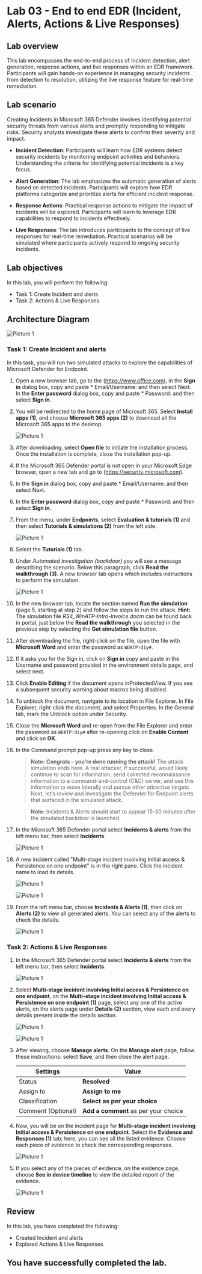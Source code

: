 # Lab 03 - End to end EDR (Incident, Alerts, Actions & Live Responses)

## Lab overview

This lab encompasses the end-to-end process of incident detection, alert generation, response actions, and live responses within an EDR framework. Participants will gain hands-on experience in managing security incidents from detection to resolution, utilizing the live response feature for real-time remediation.

## Lab scenario

Creating Incidents in Microsoft 365 Defender involves identifying potential security threats from various alerts and promptly responding to mitigate risks. Security analysts investigate these alerts to confirm their severity and impact.

- **Incident Detection**: Participants will learn how EDR systems detect security incidents by monitoring endpoint activities and behaviors.
Understanding the criteria for identifying potential incidents is a key focus.

- **Alert Generation**: The lab emphasizes the automatic generation of alerts based on detected incidents. Participants will explore how EDR platforms categorize and prioritize alerts for efficient incident response.

- **Response Actions**: Practical response actions to mitigate the impact of incidents will be explored.
Participants will learn to leverage EDR capabilities to respond to incidents effectively.

- **Live Responses**: The lab introduces participants to the concept of live responses for real-time remediation.
Practical scenarios will be simulated where participants actively respond to ongoing security incidents.

## Lab objectives

In this lab, you will perform the following:

- Task 1: Create Incident and alerts
- Task 2: Actions & Live Responses

## Architecture Diagram

![Picture 1](../Media/Architecture-033.PNG)

### Task 1: Create Incident and alerts

In this task, you will run two simulated attacks to explore the capabilities of Microsoft Defender for Endpoint.

1. Open a new browser tab, go to the (https://www.office.com), in the **Sign in** dialog box, copy and paste * Email/Username: <inject key="AzureAdUserEmail"></inject> and then select Next. In the **Enter password** dialog box, copy and paste * Password: <inject key="AzureAdUserPassword"></inject> and then select **Sign in**.

1. You will be redirected to the home page of Microsoft 365. Select **Install apps (1)**, and choose **Microsoft 365 apps (2)** to download all the Microsoft 365 apps to the desktop.

    ![Picture 1](../Media/install-apps.png)

1. After downloading, select **Open file** to initiate the installation process. Once the installation is complete, close the installation pop-up.

1. If the Microsoft 365 Defender portal is not open in your Microsoft Edge browser, open a new tab and go to (https://security.microsoft.com).

1. In the **Sign in** dialog box, copy and paste * Email/Username: <inject key="AzureAdUserEmail"></inject> and then select Next.

1. In the **Enter password** dialog box, copy and paste * Password: <inject key="AzureAdUserPassword"></inject> and then select **Sign in**.

1. From the menu, under **Endpoints**, select **Evaluation & tutorials (1)** and then select **Tutorials & simulations (2)** from the left side.

   ![Picture 1](../Media/incident1.png)

1. Select the **Tutorials (1)** tab.

1. Under *Automated investigation (backdoor)* you will see a message describing the scenario. Below this paragraph, click **Read the walkthrough (3)**. A new browser tab opens which includes instructions to perform the simulation.

   ![Picture 1](../Media/incident2.png)

1. In the new browser tab, locate the section named **Run the simulation** (page 5, starting at step 2) and follow the steps to run the attack. **Hint:** The simulation file *RS4_WinATP-Intro-Invoice.docm* can be found back in portal, just below the **Read the walkthrough** you selected in the previous step by selecting the **Get simulation file** button. 

1. After downloading the file,  right-click on the file, open the file with **Microsoft Word** and enter the password as `WDATP!diy#`.

1. If it asks you for the Sign in, click on **Sign in** copy and paste in the Username and password provided in the environment details page, and select next.    

1. Click **Enable Editing** if the document opens inProtectedView. If you see a subsequent security warning about macros being disabled.    

1. To unblock the document, navigate to its location in File Explorer. In File Explorer, right-click the document, and select Properties. In the General tab, mark the Unblock option under Security.   

1. Close the **Microsoft Word** and re-open from the File Explorer and enter the password as `WDATP!diy#` after re-opening click on **Enable Content** and click on **OK**. 

1. In the Command prompt pop-up press any key to close. 
      
    >**Note:** **Congrats – you’re done running the attack!** The attack simulation ends here. A real attacker, if successful, would likely continue to scan for information, send collected reconnaissance information to a command-and-control (C&C) server, and use this information to move laterally and pursue other attractive targets. Next, let’s review and investigate the Defender for Endpoint alerts that surfaced in the simulated attack.

    >**Note:** Incidents & Alerts should start to appear 15-30 minutes after the simulated backdoor is launched.

1. In the Microsoft 365 Defender portal select **Incidents & alerts** from the left menu bar, then select **Incidents**.

    ![Picture 1](../Media/incident3.png)

1. A new incident called "Multi-stage incident involving Initial access & Persistence on one endpoint" is in the right pane. Click the incident name to load its details.

    ![Picture 1](../Media/incident4.png)

    ![Picture 1](../Media/incident5.png)

1. From the left menu bar, choose **Incidents & Alerts (1)**, then click on **Alerts (2)** to view all generated alerts. You can select any of the alerts to check the details.

    ![Picture 1](../Media/alerts.png)

### Task 2: Actions & Live Responses

1. In the Microsoft 365 Defender portal select **Incidents & alerts** from the left menu bar, then select **Incidents**.

    ![Picture 1](../Media/incident3.png)

1. Select **Multi-stage incident involving Initial access & Persistence on one endpoint**, on the **Multi-stage incident involving Initial access & Persistence on one endpoint (1)** page, select any one of the active alerts, on the alerts page under **Details (2)** section, view each and every details present inside the details section.

    ![Picture 1](../Media/active-alerts.png)

    ![Picture 1](../Media/details.png)

1. After viewing, choose **Manage alerts**. On the **Manage alert** page, follow these instructions: select **Save**, and then close the alert page.
    
    |**Settings**|**Value**|
    |------------|---------|
    |Status|**Resolved**|
    |Assign to|**Assign to me**|
    |Classification|**Select as per your choice**|
    |Comment (Optional)|**Add a comment** as per your choice|

1. Now, you will be on the incident page for **Multi-stage incident involving Initial access & Persistence on one endpoint**. Select the **Evidence and Responses (1)** tab; here, you can see all the listed evidence. Choose each piece of evidence to check the corresponding responses.

    ![Picture 1](../Media/evidence.png)

1. If you select any of the pieces of evidence, on the evidence page, choose **See in device timeline** to view the detailed report of the evidence.

    ![Picture 1](../Media/seedevice.png)

## Review
In this lab, you have completed the following:

- Created Incident and alerts
- Explored Actions & Live Responses

## You have successfully completed the lab.
